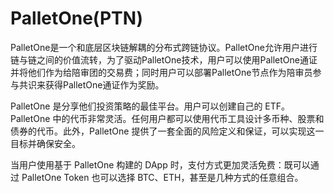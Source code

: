 # PalletOne(PTN)

PalletOne是一个和底层区块链解耦的分布式跨链协议。PalletOne允许用户进行链与链之间的价值流转，为了驱动PalletOne技术，用户可以使用PalletOne通证并将他们作为给陪审团的交易费；同时用户可以部署PalletOne节点作为陪审员参与共识来获得PalletOne通证作为奖励。

PalletOne 是分享他们投资策略的最佳平台。用户可以创建自己的 ETF。PalletOne 中的代币非常灵活。任何用户都可以使用代币工具设计多币种、股票和债券的代币。此外，PalletOne 提供了一套全面的风险定义和保证，可以实现这一目标并确保安全。

当用户使用基于 PalletOne 构建的 DApp 时，支付方式更加灵活免费：既可以通过 PalletOne Token 也可以选择 BTC、ETH，甚至是几种方式的任意组合。
